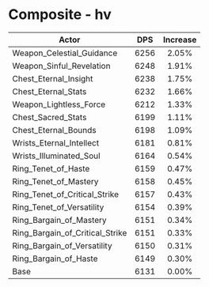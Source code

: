 # Composite - hv
| Actor | DPS | Increase |
|---|:---:|:---:|
|Weapon_Celestial_Guidance|6256|2.05%|
|Weapon_Sinful_Revelation|6248|1.91%|
|Chest_Eternal_Insight|6238|1.75%|
|Chest_Eternal_Stats|6232|1.66%|
|Weapon_Lightless_Force|6212|1.33%|
|Chest_Sacred_Stats|6199|1.11%|
|Chest_Eternal_Bounds|6198|1.09%|
|Wrists_Eternal_Intellect|6181|0.81%|
|Wrists_Illuminated_Soul|6164|0.54%|
|Ring_Tenet_of_Haste|6159|0.47%|
|Ring_Tenet_of_Mastery|6158|0.45%|
|Ring_Tenet_of_Critical_Strike|6157|0.43%|
|Ring_Tenet_of_Versatility|6154|0.39%|
|Ring_Bargain_of_Mastery|6151|0.34%|
|Ring_Bargain_of_Critical_Strike|6151|0.33%|
|Ring_Bargain_of_Versatility|6150|0.31%|
|Ring_Bargain_of_Haste|6149|0.30%|
|Base|6131|0.00%|
